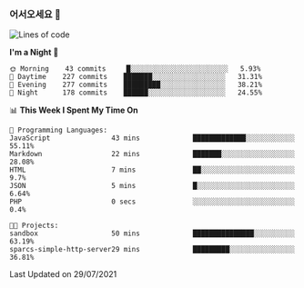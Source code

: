 ### 어서오세요 👋

<!--START_SECTION:waka-->
![Lines of code](https://img.shields.io/badge/From%20Hello%20World%20I%27ve%20Written-377519%20lines%20of%20code-blue)

**I'm a Night 🦉** 

```text
🌞 Morning    43 commits     █░░░░░░░░░░░░░░░░░░░░░░░░   5.93% 
🌆 Daytime    227 commits    ███████░░░░░░░░░░░░░░░░░░   31.31% 
🌃 Evening    277 commits    █████████░░░░░░░░░░░░░░░░   38.21% 
🌙 Night      178 commits    ██████░░░░░░░░░░░░░░░░░░░   24.55%

```


📊 **This Week I Spent My Time On** 

```text
💬 Programming Languages: 
JavaScript               43 mins             █████████████░░░░░░░░░░░░   55.11% 
Markdown                 22 mins             ███████░░░░░░░░░░░░░░░░░░   28.08% 
HTML                     7 mins              ██░░░░░░░░░░░░░░░░░░░░░░░   9.7% 
JSON                     5 mins              █░░░░░░░░░░░░░░░░░░░░░░░░   6.64% 
PHP                      0 secs              ░░░░░░░░░░░░░░░░░░░░░░░░░   0.4%

🐱‍💻 Projects: 
sandbox                  50 mins             ███████████████░░░░░░░░░░   63.19% 
sparcs-simple-http-server29 mins             █████████░░░░░░░░░░░░░░░░   36.81%

```


 Last Updated on 29/07/2021
<!--END_SECTION:waka-->
